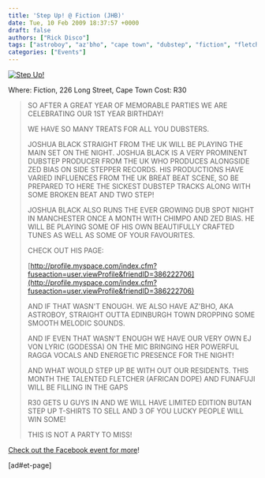 ```yaml
---
title: 'Step Up! @ Fiction (JHB)'
date: Tue, 10 Feb 2009 18:37:57 +0000
draft: false
authors: ["Rick Disco"]
tags: ["astroboy", "az'bho", "cape town", "dubstep", "fiction", "fletcher", "funafuji", "godessa", "joshua black", "long street", "step up"]
categories: ["Events"]
---
```


[![Step Up!](/wp-content/uploads/2009/02/step-up.jpg "Step Up!")](/wp-content/uploads/2009/02/step-up.jpg)

Where: Fiction, 226 Long Street, Cape Town Cost: R30

> SO AFTER A GREAT YEAR OF MEMORABLE PARTIES WE ARE CELEBRATING OUR 1ST YEAR BIRTHDAY!
>
> WE HAVE SO MANY TREATS FOR ALL YOU DUBSTERS.
>
> JOSHUA BLACK STRAIGHT FROM THE UK WILL BE PLAYING THE MAIN SET ON THE NIGHT. JOSHUA BLACK IS A VERY PROMINENT DUBSTEP PRODUCER FROM THE UK WHO PRODUCES ALONGSIDE ZED BIAS ON SIDE STEPPER RECORDS. HIS PRODUCTIONS HAVE VARIED INFLUENCES FROM THE UK BREAT BEAT SCENE, SO BE PREPARED TO HERE THE SICKEST DUBSTEP TRACKS ALONG WITH SOME BROKEN BEAT AND TWO STEP!
>
> JOSHUA BLACK ALSO RUNS THE EVER GROWING DUB SPOT NIGHT IN MANCHESTER ONCE A MONTH WITH CHIMPO AND ZED BIAS. HE WILL BE PLAYING SOME OF HIS OWN BEAUTIFULLY CRAFTED TUNES AS WELL AS SOME OF YOUR FAVOURITES.
>
> CHECK OUT HIS PAGE:
>
> [http://profile.myspace.com/index.cfm?fuseaction=user.viewProfile&friendID=386222706](http://profile.myspace.com/index.cfm?fuseaction=user.viewProfile&friendID=386222706)
>
> AND IF THAT WASN'T ENOUGH. WE ALSO HAVE AZ'BHO, AKA ASTROBOY, STRAIGHT OUTTA EDINBURGH TOWN DROPPING SOME SMOOTH MELODIC SOUNDS.
>
> AND IF EVEN THAT WASN'T ENOUGH WE HAVE OUR VERY OWN EJ VON LYRIC (GODESSA) ON THE MIC BRINGING HER POWERFUL RAGGA VOCALS AND ENERGETIC PRESENCE FOR THE NIGHT!
>
> AND WHAT WOULD STEP UP BE WITH OUT OUR RESIDENTS. THIS MONTH THE TALENTED FLETCHER (AFRICAN DOPE) AND FUNAFUJI WILL BE FILLING IN THE GAPS
>
> R30 GETS U GUYS IN AND WE WILL HAVE LIMITED EDITION BUTAN STEP UP T-SHIRTS TO SELL AND 3 OF YOU LUCKY PEOPLE WILL WIN SOME!
>
> THIS IS NOT A PARTY TO MISS!

[Check out the Facebook event for more](http://www.facebook.com/event.php?eid=54547391554 "Facebook Event")!

\[ad#et-page\]